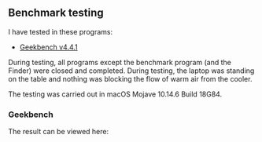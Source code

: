 ## Benchmark testing

I have tested in these programs:

* [Geekbench v4.4.1](http://www.geekbench.com/)

During testing, all programs except the benchmark program (and the Finder) were closed and completed. During testing, the laptop was standing on the table and nothing was blocking the flow of warm air from the cooler.

The testing was carried out in macOS Mojave 10.14.6 Build 18G84.

### Geekbench

The result can be viewed here: